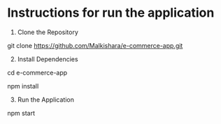 # Instructions for run the application

1. Clone the Repository
   
git clone https://github.com/Malkishara/e-commerce-app.git 

2. Install Dependencies
   
cd e-commerce-app

npm install

3. Run the Application
   
npm start
   
